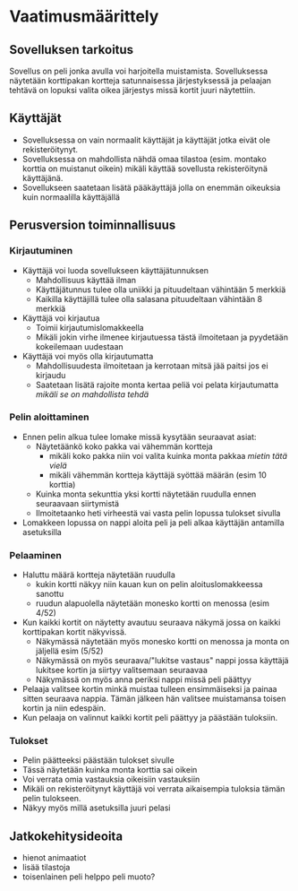 # Vaatimusmäärittely #
## Sovelluksen tarkoitus ##
Sovellus on peli jonka avulla voi harjoitella muistamista. Sovelluksessa näytetään korttipakan kortteja satunnaisessa järjestyksessä ja pelaajan tehtävä on lopuksi valita oikea järjestys missä kortit juuri näytettiin. 
## Käyttäjät ##
* Sovelluksessa on vain normaalit käyttäjät ja käyttäjät jotka eivät ole rekisteröitynyt.
* Sovelluksessa on mahdollista nähdä omaa tilastoa (esim. montako korttia on muistanut oikein) mikäli käyttää sovellusta rekisteröitynä käyttäjänä. 
* Sovellukseen saatetaan lisätä pääkäyttäjä jolla on enemmän oikeuksia kuin normaalilla käyttäjällä

## Perusversion toiminnallisuus ##
### Kirjautuminen ###
* Käyttäjä voi luoda sovellukseen käyttäjätunnuksen 
    * Mahdollisuus käyttää ilman 
    * Käyttäjätunnus tulee olla uniikki ja pituudeltaan vähintään 5 merkkiä
    * Kaikilla käyttäjillä tulee olla salasana pituudeltaan vähintään 8 merkkiä
* Käyttäjä voi kirjautua
    * Toimii kirjautumislomakkeella
    * Mikäli jokin virhe ilmenee kirjautuessa tästä ilmoitetaan ja pyydetään kokeilemaan uudestaan
* Käyttäjä voi myös olla kirjautumatta
    * Mahdollisuudesta ilmoitetaan ja kerrotaan mitsä jää paitsi jos ei kirjaudu
    * Saatetaan lisätä rajoite monta kertaa peliä voi pelata kirjautumatta *mikäli se on mahdollista tehdä*
### Pelin aloittaminen ###
* Ennen pelin alkua tulee lomake missä kysytään seuraavat asiat:
    * Näytetäänkö koko pakka vai vähemmän kortteja
        * mikäli koko pakka niin voi valita kuinka monta pakkaa *mietin tätä vielä*
        * mikäli vähemmän kortteja käyttäjä syöttää määrän (esim 10 korttia)
    * Kuinka monta sekunttia yksi kortti näytetään ruudulla ennen seuraavaan siirtymistä 
    * Ilmoitetaanko heti virheestä vai vasta pelin lopussa tulokset sivulla
* Lomakkeen lopussa on nappi aloita peli ja peli alkaa käyttäjän antamilla asetuksilla
### Pelaaminen ###
* Haluttu määrä kortteja näytetään ruudulla
    * kukin kortti näkyy niin kauan kun on pelin aloituslomakkeessa sanottu
    * ruudun alapuolella näytetään monesko kortti on menossa (esim 4/52)
* Kun kaikki kortit on näytetty avautuu seuraava näkymä jossa on kaikki korttipakan kortit näkyvissä.
    * Näkymässä näytetään myös monesko kortti on menossa ja monta on jäljellä esim (5/52)
    * Näkymässä on myös seuraava/"lukitse vastaus" nappi jossa käyttäjä lukitsee kortin ja siirtyy valitsemaan seuraavaa
    * Näkymässä on myös anna periksi nappi missä peli päättyy
* Pelaaja valitsee kortin minkä muistaa tulleen ensimmäiseksi ja painaa sitten seuraava nappia. Tämän jälkeen hän valitsee muistamansa toisen kortin ja niin edespäin. 
* Kun pelaaja on valinnut kaikki kortit peli päättyy ja päästään tuloksiin. 
### Tulokset ###
* Pelin päätteeksi päästään tulokset sivulle 
* Tässä näytetään kuinka monta korttia sai oikein
* Voi verrata omia vastauksia oikeisiin vastauksiin
* Mikäli on rekisteröitynyt käyttäjä voi verrata aikaisempia tuloksia tämän pelin tulokseen. 
* Näkyy myös millä asetuksilla juuri pelasi 

## Jatkokehitysideoita ##
* hienot animaatiot
* lisää tilastoja 
* toisenlainen peli helppo peli muoto? 
